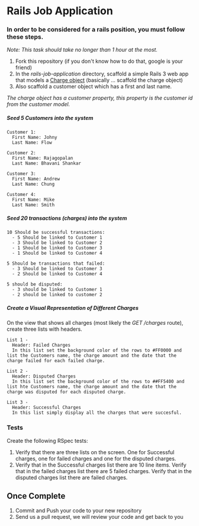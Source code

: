 # Rails Job Application

### In order to be considered for a rails position, you must follow these steps.
*Note: This task should take no longer than 1 hour at the most.*

1. Fork this repository (if you don't know how to do that, google is your friend)
2. In the *rails-job-application* directory, scaffold a simple Rails 3 web app that models a [Charge object](https://stripe.com/docs/api#charge_object) (basically ... scaffold the charge object)
3. Also scaffold a customer object which has a first and last name. 

*The charge object has a customer property, this property is the customer id from the customer model.*

##### Seed 5 Customers into the system
    Customer 1: 
      First Name: Johny 
      Last Name: Flow

    Customer 2: 
      First Name: Rajagopalan
      Last Name: Bhavani Shankar

    Customer 3: 
      First Name: Andrew
      Last Name: Chung

    Customer 4: 
      First Name: Mike
      Last Name: Smith

  
##### Seed 20 transactions (charges) into the system

    10 Should be successful transactions:
      - 5 Should be linked to Customer 1
      - 3 Should be linked to Customer 2
      - 1 Should be linked to Customer 3
      - 1 Should be linked to Customer 4
    
    5 Should be transactions that failed:
      - 3 Should be linked to Customer 3
      - 2 Should be linked to Customer 4
    
    5 should be disputed:
      - 3 should be linked to Customer 1
      - 2 should be linked to customer 2


##### Create a Visual Representation of Different Charges
On the view that shows all charges (most likely the *GET /charges* route), create three lists with headers. 

    List 1 - 
      Header: Failed Charges
      In this list set the background color of the rows to #FF0000 and list the Customers name, the charge amount and the date that the charge failed for each failed charge. 

    List 2 - 
      Header: Disputed Charges
      In this list set the background color of the rows to ##FF5400 and list hte Customers name, the charge amount and the date that the charge was disputed for each disputed charge. 

    List 3 - 
      Header: Successful Charges
      In this list simply display all the charges that were succesful. 

### Tests

Create the following RSpec tests:

  1.  Verify that there are three lists on the screen. One for Successful charges, one for failed charges and one for the disputed charges. 
  2.  Verify that in the Successful charges list there are 10 line items. Verify that in the failed charges list there are 5 failed charges. Verify that in the disputed charges list there are failed charges. 

## Once Complete
1. Commit and Push your code to your new repository
2. Send us a pull request, we will review your code and get back to you



